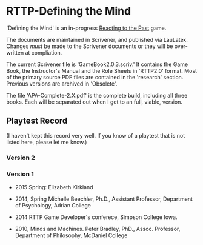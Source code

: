 # RTTP-Defining the Mind

'Defining the Mind' is an in-progress [Reacting to the Past](https://reacting.barnard.edu/) game. 
  
The documents are maintained in Scrivener, and published via LauLatex.  Changes *must* be made to the Scrivener documents or they will be over-written at compliation.

The current Scrivener file is 'GameBook2.0.3.scriv.' It contains the Game Book, the Instructor's Manual and the Role Sheets in 'RTTP2.0' format. Most of the primary source PDF files are contained in the 'research' section.  Previous versions are archived in 'Obsolete'.

The file 'APA-Complete-2.X.pdf' is the complete build, including all three books. Each will be separated out when I get to an full, viable, version.

## Playtest Record

(I haven't kept this record very well. If you know of a playtest that is not listed here, please let me know.)

### Version 2

### Version 1

* 2015 Spring: Elizabeth Kirkland

* 2014, Spring Michelle Beechler, Ph.D., Assistant Professor, Department of Psychology, Adrian College

* 2014 RTTP Game Developer's conferece, Simpson College Iowa.

* 2010, Minds and Machines. Peter Bradley, PhD., Assoc. Professor, Department of Philosophy, McDaniel College